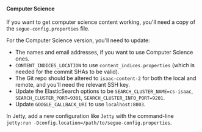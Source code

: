 #### Computer Science

If you want to get computer science content working, you'll need a copy of the `segue-config.properties` file.

For the Computer Science version, you'll need to update:

 - The names and email addresses, if you want to use Computer Science ones.
 - `CONTENT_INDICES_LOCATION` to use `content_indices.properties` (which is needed for the commit SHAs to be valid).
 - The Git repo should be altered to `isaac-content-2` for both the local and remote, and you'll need the relevant SSH key.
 - Update the ElasticSearch options to be `SEARCH_CLUSTER_NAME=cs-isaac`, `SEARCH_CLUSTER_PORT=9301`, `SEARCH_CLUSTER_INFO_PORT=9201`.
 - Update `GOOGLE_CALLBACK_URI` to use `localhost:8003`.

In Jetty, add a new configuration like `Jetty` with the command-line `jetty:run -Dconfig.location=/path/to/segue-config.properties`.
